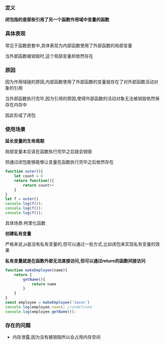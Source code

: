 ### 定义

**闭包指的是那些引用了另一个函数作用域中变量的函数**

### 具体表现

常见于函数嵌套中,具体表现为内部函数使用了外部函数的局部变量

当外部函数被销毁时,这个局部变量却依然存在

### 原因

因为作用域链的原因,内部函数使用了外部函数的变量就存在了对外部函数活动对象的引用

当外部函数执行完毕,因为引用的原因,使得外部函数的活动对象无法被销毁依然保存在内存中

因此形成了闭包

### 使用场景

**延长变量的生命周期**

局部变量本应该在函数执行完毕之后就会销毁

但通过闭包能够能够让变量在函数执行完毕之后依然存在

```js
function outer(){
    let count = 0
    return function(){
        return count++
    }
}
let f = outer()
console.log(f());
console.log(f());
console.log(f());
```

具体场景:柯里化函数



**创建私有变量**

严格来说,js是没有私有变量的,但可以通过一些方式,比如闭包来实现私有变量的效果

**私有变量就是在函数外部无法直接访问,但可以通过return的函数间接访问**

```js
function makeEmployee(name){
    return {
        getName(){
            return name
        }
    }
}
const employee = makeEmployee('Jason')
console.log(employee.name); //undefined
console.log(employee.getName()); 
```



### 存在的问题

- 内存泄露,因为没有被销毁所以会占用内存空间












